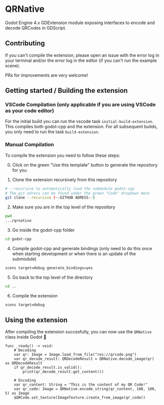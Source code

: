 # QRNative

Godot Engine 4.x GDExtension module exposing interfaces to encode and decode QRCodes in GDScript.

## Contributing
If you can't compile the extension, please open an issue with the error log in your terminal and/or the error log in the editor (if you can't run the example scene).

PRs for improvements are very welcome!

## Getting started / Building the extension

### VSCode Compilation (only applicable if you are using VSCode as your code editor)
For the initial build you can run the vscode task `initial-build-extension`. This compiles both godot-cpp and the extension. For all subsequent builds, you only need to run the task `build-extension`.

### Manual Compilation

To compile the extension you need to follow these steps:

0. Click on the green "Use this template" button to generate the repository for you

1. Clone the extension recursively from this repository
```bash
# --recursive to automatically load the submodule godot-cpp
# The git adress can be found under the green "Code" dropdown menu
git clone --recursive (--GITHUB ADRESS--)
```

2. Make sure you are in the top level of the repository
```bash
pwd
.../qrnative
```

3. Go inside the godot-cpp folder
```bash
cd godot-cpp
```

4. Compile godot-cpp and generate bindings (only need to do this once when starting development or when there is an update of the submodule)
```bash
scons target=debug generate_bindings=yes
```

5. Go back to the top level of the directory
```bash
cd ..
```

6. Compile the extension
```bash
scons target=debug
```

## Using the extension
After compiling the extension succesfully, you can now use the `QRNative` class inside Godot :tada:
```gdscript
func _ready() -> void:
    # Decoding
    var qr: Image = Image.load_from_file("res://qrcode.png")
    var qr_decode_result: QRDecodeResult = QRNative.decode_image(qr) as QRDecodeResult
    if qr_decode_result.is_valid():
        print(qr_decode_result.get_content())
    
    # Encoding
    var qr_content: String = "This is the content of my QR Code!"
    var qr_code: Image = QRNative.encode_string(qr_content, 100, 100, 5) as Image
    $QRCode.set_texture(ImageTexture.create_from_image(qr_code))
```

